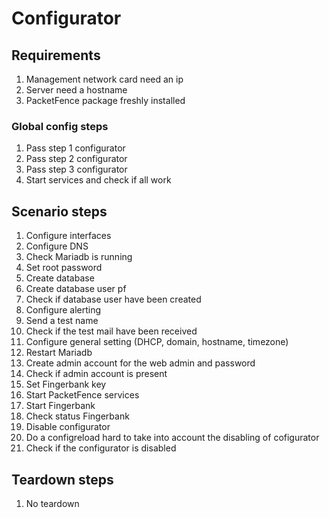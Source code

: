 # Configurator

## Requirements
1. Management network card need an ip
1. Server need a hostname
1. PacketFence package freshly installed

### Global config steps
1. Pass step 1 configurator
2. Pass step 2 configurator
3. Pass step 3 configurator
4. Start services and check if all work

## Scenario steps
1. Configure interfaces
1. Configure DNS
2. Check Mariadb is running
2. Set root password
2. Create database
2. Create database user pf
2. Check if database user have been created
2. Configure alerting
2. Send a test name
2. Check if the test mail have been received
2. Configure general setting (DHCP, domain, hostname, timezone)
2. Restart Mariadb
2. Create admin account for the web admin and password
2. Check if admin account is present
3. Set Fingerbank key
4. Start PacketFence services
4. Start Fingerbank
4. Check status Fingerbank
4. Disable configurator
4. Do a configreload hard to take into account the disabling of cofigurator
4. Check if the configurator is disabled

## Teardown steps
1. No teardown
